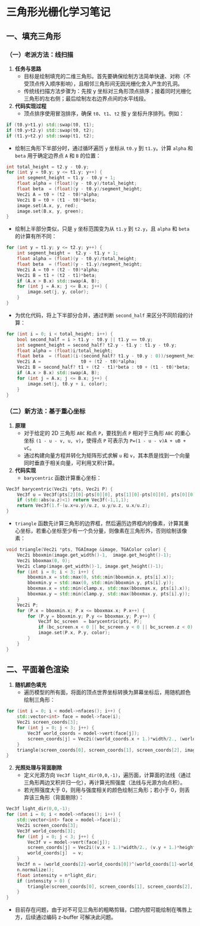 # 三角形光栅化学习笔记
## 一、填充三角形
### （一）老派方法：线扫描
1. **任务与思路**
   - 目标是绘制填充的二维三角形。首先要确保绘制方法简单快速、对称（不受顶点传入顺序影响），且相邻三角形间无因光栅化舍入产生的孔洞。
   - 传统线扫描方法步骤为：先按 y 坐标对三角形顶点排序；接着同时光栅化三角形的左右侧；最后绘制左右边界点间的水平线段。
2. **代码实现过程**
   - 顶点排序使用冒泡排序，确保 `t0`、`t1`、`t2` 按 y 坐标升序排列。例如：
```cpp
if (t0.y>t1.y) std::swap(t0, t1);
if (t0.y>t2.y) std::swap(t0, t2);
if (t1.y>t2.y) std::swap(t1, t2);
```
   - 绘制三角形下半部分时，通过循环遍历 `y` 坐标从 `t0.y` 到 `t1.y`。计算 `alpha` 和 `beta` 用于确定边界点 `A` 和 `B` 的位置：
```cpp
int total_height = t2.y - t0.y;
for (int y = t0.y; y <= t1.y; y++) {
    int segment_height = t1.y - t0.y + 1;
    float alpha = (float)(y - t0.y)/total_height;
    float beta  = (float)(y - t0.y)/segment_height; 
    Vec2i A = t0 + (t2 - t0)*alpha;
    Vec2i B = t0 + (t1 - t0)*beta;
    image.set(A.x, y, red);
    image.set(B.x, y, green);
}
```
   - 绘制上半部分类似，只是 `y` 坐标范围变为从 `t1.y` 到 `t2.y`，且 `alpha` 和 `beta` 的计算有所不同：
```cpp
for (int y = t1.y; y <= t2.y; y++) {
    int segment_height =  t2.y - t1.y + 1;
    float alpha = (float)(y - t0.y)/total_height;
    float beta  = (float)(y - t1.y)/segment_height; 
    Vec2i A = t0 + (t2 - t0)*alpha;
    Vec2i B = t1 + (t2 - t1)*beta;
    if (A.x > B.x) std::swap(A, B);
    for (int j = A.x; j <= B.x; j++) {
        image.set(j, y, color); 
    }
}
```
   - 为优化代码，将上下半部分合并，通过判断 `second_half` 来区分不同阶段的计算：
```cpp
for (int i = 0; i < total_height; i++) {
    bool second_half = i > t1.y - t0.y || t1.y == t0.y;
    int segment_height = second_half? t2.y - t1.y : t1.y - t0.y;
    float alpha = (float)i/total_height;
    float beta  = (float)(i-(second_half? t1.y - t0.y : 0))/segment_height; 
    Vec2i A =               t0 + (t2 - t0)*alpha;
    Vec2i B = second_half? t1 + (t2 - t1)*beta : t0 + (t1 - t0)*beta;
    if (A.x > B.x) std::swap(A, B);
    for (int j = A.x; j <= B.x; j++) {
        image.set(j, t0.y + i, color); 
    }
}
```

### （二）新方法：基于重心坐标
1. **原理**
   - 对于给定的 2D 三角形 `ABC` 和点 `P`，要找到点 `P` 相对于三角形 `ABC` 的重心坐标 `(1 - u - v, u, v)`，使得点 `P` 可表示为 `P=(1 - u - v)A + uB + vC`。
   - 通过构建向量方程并转化为矩阵形式求解 `u` 和 `v`，其本质是找到一个向量同时垂直于相关向量，可利用叉积计算。
2. **代码实现**
   - `barycentric` 函数计算重心坐标：
```cpp
Vec3f barycentric(Vec2i *pts, Vec2i P) {
    Vec3f u = Vec3f(pts[2][0]-pts[0][0], pts[1][0]-pts[0][0], pts[0][0]-P[0])^Vec3f(pts[2][1]-pts[0][1], pts[1][1]-pts[0][1], pts[0][1]-P[1]);
    if (std::abs(u.z)<1) return Vec3f(-1,1,1);
    return Vec3f(1.f-(u.x+u.y)/u.z, u.y/u.z, u.x/u.z); 
}
```
   - `triangle` 函数先计算三角形的边界框，然后遍历边界框内的像素，计算其重心坐标，若重心坐标至少有一个负分量，则像素在三角形外，否则绘制该像素：
```cpp
void triangle(Vec2i *pts, TGAImage &image, TGAColor color) {
    Vec2i bboxmin(image.get_width()-1,  image.get_height()-1);
    Vec2i bboxmax(0, 0);
    Vec2i clamp(image.get_width()-1, image.get_height()-1);
    for (int i = 0; i < 3; i++) {
        bboxmin.x = std::max(0, std::min(bboxmin.x, pts[i].x));
        bboxmin.y = std::max(0, std::min(bboxmin.y, pts[i].y));
        bboxmax.x = std::min(clamp.x, std::max(bboxmax.x, pts[i].x));
        bboxmax.y = std::min(clamp.y, std::max(bboxmax.y, pts[i].y));
    }
    Vec2i P;
    for (P.x = bboxmin.x; P.x <= bboxmax.x; P.x++) {
        for (P.y = bboxmin.y; P.y <= bboxmax.y; P.y++) {
            Vec3f bc_screen  = barycentric(pts, P);
            if (bc_screen.x < 0 || bc_screen.y < 0 || bc_screen.z < 0) continue;
            image.set(P.x, P.y, color);
        }
    }
}
```

## 二、平面着色渲染
1. **随机颜色填充**
   - 遍历模型的所有面，将面的顶点世界坐标转换为屏幕坐标后，用随机颜色绘制三角形：
```cpp
for (int i = 0; i < model->nfaces(); i++) {
    std::vector<int> face = model->face(i);
    Vec2i screen_coords[3];
    for (int j = 0; j < 3; j++) {
        Vec3f world_coords = model->vert(face[j]);
        screen_coords[j] = Vec2i((world_coords.x + 1.)*width/2., (world_coords.y + 1.)*height/2.);
    }
    triangle(screen_coords[0], screen_coords[1], screen_coords[2], image, TGAColor(rand()%255, rand()%255, rand()%255, 255));
}
```
2. **光照处理与背面剔除**
   - 定义光源方向 `Vec3f light_dir(0,0,-1)`，遍历面，计算面的法线（通过三角形两边叉积并归一化），再计算光照强度（法线与光源方向点积）。
   - 若光照强度大于 0，则用与强度相关的颜色绘制三角形；若小于 0，则丢弃该三角形（背面剔除）：
```cpp
Vec3f light_dir(0,0,-1);
for (int i = 0; i < model->nfaces(); i++) {
    std::vector<int> face = model->face(i);
    Vec2i screen_coords[3];
    Vec3f world_coords[3];
    for (int j = 0; j < 3; j++) {
        Vec3f v = model->vert(face[j]);
        screen_coords[j] = Vec2i((v.x + 1.)*width/2., (v.y + 1.)*height/2.);
        world_coords[j]  = v;
    }
    Vec3f n = (world_coords[2]-world_coords[0])^(world_coords[1]-world_coords[0]);
    n.normalize();
    float intensity = n*light_dir;
    if (intensity > 0) {
        triangle(screen_coords[0], screen_coords[1], screen_coords[2], image, TGAColor(intensity*255, intensity*255, intensity*255, 255));
    }
}
```
   - 目前存在问题，由于对不可见三角形的粗略剪辑，口腔内腔可能绘制在嘴唇上方，后续通过编码 z-buffer 可解决此问题。

 